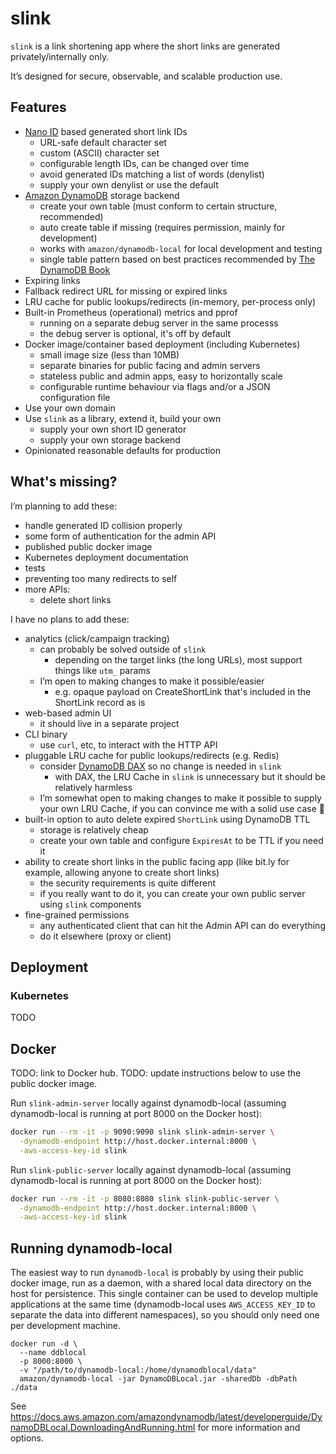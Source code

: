 # slink

`slink` is a link shortening app where the short links are generated
privately/internally only.

It’s designed for secure, observable, and scalable production use.

## Features

- [Nano ID](https://github.com/ai/nanoid) based generated short link IDs
  - URL-safe default character set
  - custom (ASCII) character set
  - configurable length IDs, can be changed over time
  - avoid generated IDs matching a list of words (denylist)
  - supply your own denylist or use the default
- [Amazon DynamoDB](https://aws.amazon.com/dynamodb/) storage backend
  - create your own table (must conform to certain structure, recommended)
  - auto create table if missing (requires permission, mainly for development)
  - works with `amazon/dynamodb-local` for local development and testing
  - single table pattern based on best practices recommended by
    [The DynamoDB Book](https://dynamodbbook.com)
- Expiring links
- Fallback redirect URL for missing or expired links
- LRU cache for public lookups/redirects (in-memory, per-process only)
- Built-in Prometheus (operational) metrics and pprof
  - running on a separate debug server in the same processs
  - the debug server is optional, it's off by default
- Docker image/container based deployment (including Kubernetes)
  - small image size (less than 10MB)
  - separate binaries for public facing and admin servers
  - stateless public and admin apps, easy to horizontally scale
  - configurable runtime behaviour via flags and/or a JSON configuration file
- Use your own domain
- Use `slink` as a library, extend it, build your own
  - supply your own short ID generator
  - supply your own storage backend
- Opinionated reasonable defaults for production

## What's missing?

I’m planning to add these:

- handle generated ID collision properly
- some form of authentication for the admin API
- published public docker image
- Kubernetes deployment documentation
- tests
- preventing too many redirects to self
- more APIs:
  - delete short links

I have no plans to add these:

- analytics (click/campaign tracking)
  - can probably be solved outside of `slink`
    - depending on the target links (the long URLs), most support things like `utm_` params
  - I’m open to making changes to make it possible/easier
    - e.g. opaque payload on CreateShortLink that's included in the ShortLink
      record as is
- web-based admin UI
  - it should live in a separate project
- CLI binary
  - use `curl`, etc, to interact with the HTTP API
- pluggable LRU cache for public lookups/redirects (e.g. Redis)
  - consider [DynamoDB DAX](https://aws.amazon.com/dynamodb/dax/) so no
    change is needed in `slink`
    - with DAX, the LRU Cache in `slink` is unnecessary but it should be
      relatively harmless
  - I’m somewhat open to making changes to make it possible to supply your own
    LRU Cache, if you can convince me with a solid use case 🙂
- built-in option to auto delete expired `ShortLink` using DynamoDB TTL
  - storage is relatively cheap
  - create your own table and configure `ExpiresAt` to be TTL if you need it
- ability to create short links in the public facing app (like bit.ly for example,
  allowing anyone to create short links)
  - the security requirements is quite different
  - if you really want to do it, you can create your own public server using `slink`
    components
- fine-grained permissions
  - any authenticated client that can hit the Admin API can do everything
  - do it elsewhere (proxy or client)

## Deployment

### Kubernetes

TODO

## Docker

TODO: link to Docker hub.
TODO: update instructions below to use the public docker image.

Run `slink-admin-server` locally against dynamodb-local (assuming dynamodb-local
is running at port 8000 on the Docker host):

```sh
docker run --rm -it -p 9090:9090 slink slink-admin-server \
  -dynamodb-endpoint http://host.docker.internal:8000 \
  -aws-access-key-id slink
```

Run `slink-public-server` locally against dynamodb-local (assuming dynamodb-local
is running at port 8000 on the Docker host):

```sh
docker run --rm -it -p 8080:8080 slink slink-public-server \
  -dynamodb-endpoint http://host.docker.internal:8000 \
  -aws-access-key-id slink
```

## Running dynamodb-local

The easiest way to run `dynamodb-local` is probably by using their public docker
image, run as a daemon, with a shared local data directory on the host for
persistence. This single container can be used to develop multiple applications
at the same time (dynamodb-local uses `AWS_ACCESS_KEY_ID` to separate the data
into different namespaces), so you should only need one per development machine.

```
docker run -d \
  --name ddblocal
  -p 8000:8000 \
  -v "/path/to/dynamodb-local:/home/dynamodblocal/data"
  amazon/dynamodb-local -jar DynamoDBLocal.jar -sharedDb -dbPath ./data

```

See https://docs.aws.amazon.com/amazondynamodb/latest/developerguide/DynamoDBLocal.DownloadingAndRunning.html
for more information and options.
